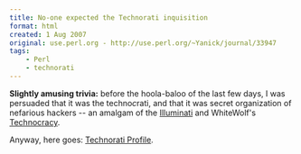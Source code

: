 ```yaml
---
title: No-one expected the Technorati inquisition
format: html
created: 1 Aug 2007
original: use.perl.org - http://use.perl.org/~Yanick/journal/33947
tags:
    - Perl
    - technorati
---
```


<p> <b>Slightly amusing trivia:</b>
before the hoola-baloo of the last few days, I was
persuaded that it was the techno<i>c</i>rati, and
that it was secret organization of nefarious hackers --
an amalgam of the <a href="http://en.wikipedia.org/wiki/Illuminati" rel="nofollow">Illuminati</a>
and WhiteWolf's <a href="http://en.wikipedia.org/wiki/Technocracy_(Mage:_The_Ascension)" rel="nofollow">Technocracy</a>.
</p><p>Anyway, here goes: <a href="http://technorati.com/claim/x2kvkhe4q" rel="nofollow">Technorati Profile</a>.</p>
